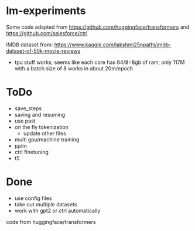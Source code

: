 # lm-experiments

Some code adapted from https://github.com/huggingface/transformers and https://github.com/salesforce/ctrl

IMDB dataset from: https://www.kaggle.com/lakshmi25npathi/imdb-dataset-of-50k-movie-reviews

-   tpu stuff works; seems like each core has 64/8=8gb of ram; only 117M with a batch size of 8 works in about 20m/epoch

# ToDo

-   save_steps
-   saving and resuming
-   use past
-   on the fly tokenization
    -   update other files
-   multi gpu/machine training
-   pplm
-   ctrl finetuning
-   t5

# Done

-   use config files
-   take out multiple datasets
-   work with gpt2 or ctrl automatically

code from huggingface/transformers
